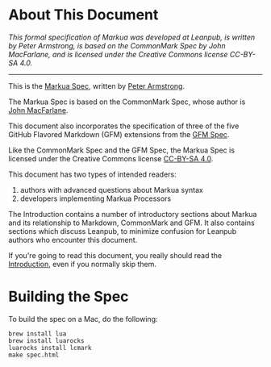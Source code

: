 # About This Document

*This formal specification of Markua was developed at Leanpub,
is written by Peter Armstrong,
is based on the CommonMark Spec by John MacFarlane,
and is licensed under the Creative Commons license CC-BY-SA 4.0.*

* * *

This is the [Markua Spec](http://markua.com`), written by
[Peter Armstrong](https://twitter.com/peterarmstrong).

The Markua Spec is based on the CommonMark Spec, whose author is
[John MacFarlane](https://johnmacfarlane.net/).

This document also incorporates the specification of three of the five GitHub
Flavored Markdown (GFM) extensions from the [GFM
Spec](https://github.github.com/gfm/).

Like the CommonMark Spec and the GFM Spec, the Markua Spec is licensed under
the Creative Commons license
[CC-BY-SA 4.0](http://creativecommons.org/licenses/by-sa/4.0/).

This document has two types of intended readers:

1. authors with advanced questions about Markua syntax
2. developers implementing Markua Processors

The Introduction contains a number of introductory sections about Markua and
its relationship to Markdown, CommonMark and GFM. It also contains sections
which discuss Leanpub, to minimize confusion for Leanpub authors who encounter
this document.

If you're going to read this document, you really should read the
[Introduction](http://markua.com/#introduction),
even if you normally skip them.

# Building the Spec

To build the spec on a Mac, do the following:

```
brew install lua
brew install luarocks
luarocks install lcmark
make spec.html
```
